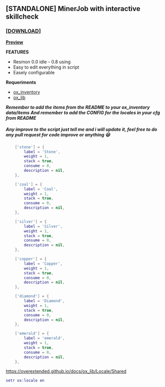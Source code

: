 
## [STANDALONE] MinerJob with interactive skillcheck
### **[[DOWNLOAD](https://github.com/Puntzi/pnt_minerJob)]**
**[Preview](https://streamable.com/ejm2wa)**

**FEATURES**

* Resmon 0.0 idle - 0.8 using
* Easy to edit everything in script
* Easely configurable

**Requeriments**
* [ox_inventory](https://github.com/overextended/ox_inventory/releases/tag/v2.21.0)
* [ox_lib](https://github.com/overextended/ox_lib/releases/tag/v2.20.0)

***Remember to add the items from the README to your ox_inventory data/items***
***And remember to add the CONFIG for the locales in your cfg from README***

##### Any improve to the script just tell me and i will update it, feel free to do any pull request for code improve or anything :smiley:

```lua
	['stone'] = {
		label = 'Stone',
		weight = 1,
		stack = true,
		consume = 0,
		description = nil,
	},

	['coal'] = {
		label = 'Coal',
		weight = 1,
		stack = true,
		consume = 0,
		description = nil,
	},

	['silver'] = {
		label = 'Silver',
		weight = 1,
		stack = true,
		consume = 0,
		description = nil,
	},

	['copper'] = {
		label = 'Copper',
		weight = 1,
		stack = true,
		consume = 0,
		description = nil,
	},

	['diamond'] = {
		label = 'Diamond',
		weight = 1,
		stack = true,
		consume = 0,
		description = nil,
	},

	['emerald'] = {
		label = 'emerald',
		weight = 1,
		stack = true,
		consume = 0,
		description = nil,
	},
```

https://overextended.github.io/docs/ox_lib/Locale/Shared

```lua
setr ox:locale en
```